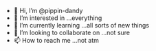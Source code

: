 - 👋 Hi, I’m @pippin-dandy
- 👀 I’m interested in ...everything
- 🌱 I’m currently learning ...all sorts of new things
- 💞️ I’m looking to collaborate on ...not sure
- 📫 How to reach me ...not atm

<!---
pippin-dandy/pippin-dandy is a ✨ special ✨ repository because its `README.md` (this file) appears on your GitHub profile.
You can click the Preview link to take a look at your changes.
--->

